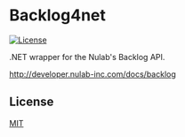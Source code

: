 # Backlog4net

[![License](https://img.shields.io/badge/license-MIT-blue.svg)](LICENSE)

.NET wrapper for the Nulab's Backlog API.

http://developer.nulab-inc.com/docs/backlog

## License

[MIT](LICENSE)
